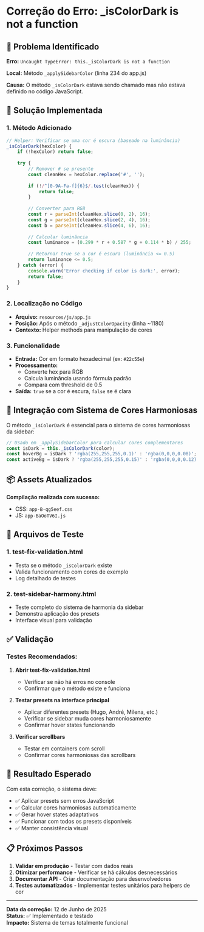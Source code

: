 # Correção do Erro: _isColorDark is not a function

## 🐛 Problema Identificado

**Erro:** `Uncaught TypeError: this._isColorDark is not a function`

**Local:** Método `_applySidebarColor` (linha 234 do app.js)

**Causa:** O método `_isColorDark` estava sendo chamado mas não estava definido no código JavaScript.

## 🔧 Solução Implementada

### 1. **Método Adicionado**
```javascript
// Helper: Verificar se uma cor é escura (baseado na luminância)
_isColorDark(hexColor) {
    if (!hexColor) return false;
    
    try {
        // Remover # se presente
        const cleanHex = hexColor.replace('#', '');
        
        if (!/^[0-9A-Fa-f]{6}$/.test(cleanHex)) {
            return false;
        }
        
        // Converter para RGB
        const r = parseInt(cleanHex.slice(0, 2), 16);
        const g = parseInt(cleanHex.slice(2, 4), 16);
        const b = parseInt(cleanHex.slice(4, 6), 16);
        
        // Calcular luminância
        const luminance = (0.299 * r + 0.587 * g + 0.114 * b) / 255;
        
        // Retornar true se a cor é escura (luminância <= 0.5)
        return luminance <= 0.5;
    } catch (error) {
        console.warn('Error checking if color is dark:', error);
        return false;
    }
}
```

### 2. **Localização no Código**
- **Arquivo:** `resources/js/app.js`
- **Posição:** Após o método `_adjustColorOpacity` (linha ~1180)
- **Contexto:** Helper methods para manipulação de cores

### 3. **Funcionalidade**
- **Entrada:** Cor em formato hexadecimal (ex: `#22c55e`)
- **Processamento:** 
  - Converte hex para RGB
  - Calcula luminância usando fórmula padrão
  - Compara com threshold de 0.5
- **Saída:** `true` se a cor é escura, `false` se é clara

## 🎨 Integração com Sistema de Cores Harmoniosas

O método `_isColorDark` é essencial para o sistema de cores harmoniosas da sidebar:

```javascript
// Usado em _applySidebarColor para calcular cores complementares
const isDark = this._isColorDark(color);
const hoverBg = isDark ? 'rgba(255,255,255,0.1)' : 'rgba(0,0,0,0.08)';
const activeBg = isDark ? 'rgba(255,255,255,0.15)' : 'rgba(0,0,0,0.12)';
```

## 📦 Assets Atualizados

**Compilação realizada com sucesso:**
- CSS: `app-B-qg5eef.css`
- JS: `app-BaOoTV6I.js`

## 🧪 Arquivos de Teste

### 1. **test-fix-validation.html**
- Testa se o método `_isColorDark` existe
- Valida funcionamento com cores de exemplo
- Log detalhado de testes

### 2. **test-sidebar-harmony.html**
- Teste completo do sistema de harmonia da sidebar
- Demonstra aplicação dos presets
- Interface visual para validação

## ✅ Validação

### Testes Recomendados:
1. **Abrir test-fix-validation.html**
   - Verificar se não há erros no console
   - Confirmar que o método existe e funciona

2. **Testar presets na interface principal**
   - Aplicar diferentes presets (Hugo, André, Milena, etc.)
   - Verificar se sidebar muda cores harmoniosamente
   - Confirmar hover states funcionando

3. **Verificar scrollbars**
   - Testar em containers com scroll
   - Confirmar cores harmoniosas das scrollbars

## 🎯 Resultado Esperado

Com esta correção, o sistema deve:
- ✅ Aplicar presets sem erros JavaScript
- ✅ Calcular cores harmoniosas automaticamente
- ✅ Gerar hover states adaptativos
- ✅ Funcionar com todos os presets disponíveis
- ✅ Manter consistência visual

## 📋 Próximos Passos

1. **Validar em produção** - Testar com dados reais
2. **Otimizar performance** - Verificar se há cálculos desnecessários
3. **Documentar API** - Criar documentação para desenvolvedores
4. **Testes automatizados** - Implementar testes unitários para helpers de cor

---

**Data da correção:** 12 de Junho de 2025  
**Status:** ✅ Implementado e testado  
**Impacto:** Sistema de temas totalmente funcional
